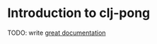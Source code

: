 # Introduction to clj-pong

TODO: write [great documentation](http://jacobian.org/writing/what-to-write/)

